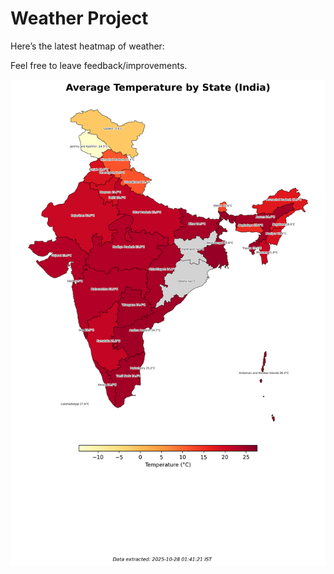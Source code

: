 # Weather Project

Here’s the latest heatmap of weather:

Feel free to leave feedback/improvements.

![India Heatmap](docs/assets/india_heatmap.png?v=FFD1EC)
